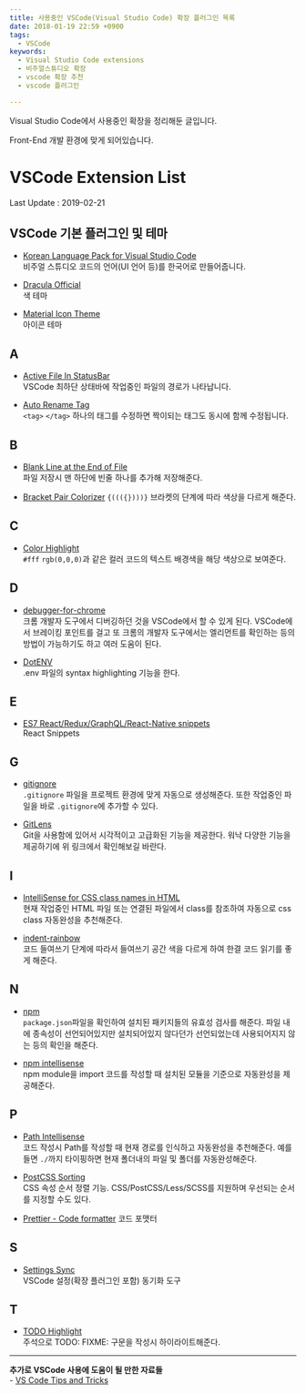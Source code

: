 ```yaml
---
title: 사용중인 VSCode(Visual Studio Code) 확장 플러그인 목록
date: 2018-01-19 22:59 +0900
tags:
  - VSCode
keywords:
  - Visual Studio Code extensions
  - 비주얼스튜디오 확장
  - vscode 확장 추천
  - vscode 플러그인

---
```


Visual Studio Code에서 사용중인 확장을 정리해둔 글입니다.

Front-End 개발 환경에 맞게 되어있습니다.

# VSCode Extension List

Last Update : 2019-02-21

## VSCode 기본 플러그인 및 테마

- [Korean Language Pack for Visual Studio Code](https://marketplace.visualstudio.com/items?itemName=MS-CEINTL.vscode-language-pack-ko)  
비주얼 스튜디오 코드의 언어(UI 언어 등)를 한국어로 만들어줍니다.

- [Dracula Official](https://marketplace.visualstudio.com/items?itemName=dracula-theme.theme-dracula)  
색 테마

- [Material Icon Theme](https://marketplace.visualstudio.com/items?itemName=PKief.material-icon-theme)  
아이콘 테마

## A

- [Active File In StatusBar](https://marketplace.visualstudio.com/items?itemName=RoscoP.ActiveFileInStatusBar)  
VSCode 최하단 상태바에 작업중인 파일의 경로가 나타납니다.

- [Auto Rename Tag](https://marketplace.visualstudio.com/items?itemName=formulahendry.auto-rename-tag)  
`<tag>` `</tag>` 하나의 태그를 수정하면 짝이되는 태그도 동시에 함께 수정됩니다.

## B

- [Blank Line at the End of File](https://marketplace.visualstudio.com/items?itemName=riccardoNovaglia.missinglineendoffile)  
파일 저장시 맨 하단에 빈줄 하나를 추가해 저장해준다.

- [Bracket Pair Colorizer](https://marketplace.visualstudio.com/items?itemName=CoenraadS.bracket-pair-colorizer)
`{((({})))}` 브라켓의 단계에 따라 색상을 다르게 해준다.

## C

- [Color Highlight](https://marketplace.visualstudio.com/items?itemName=naumovs.color-highlight)  
`#fff` `rgb(0,0,0)`과 같은 컬러 코드의 텍스트 배경색을 해당 색상으로 보여준다.

## D

- [debugger-for-chrome](https://marketplace.visualstudio.com/items?itemName=msjsdiag.debugger-for-chrome)  
크롬 개발자 도구에서 디버깅하던 것을 VSCode에서 할 수 있게 된다. VSCode에서 브레이킹 포인트를 걸고 또 크롬의 개발자 도구에서는 엘리먼트를 확인하는 등의 방법이 가능하기도 하고 여러 도움이 된다.

- [DotENV](https://marketplace.visualstudio.com/items?itemName=mikestead.dotenv)  
.env 파일의 syntax highlighting 기능을 한다.

## E
- [ES7 React/Redux/GraphQL/React-Native snippets](https://marketplace.visualstudio.com/items?itemName=dsznajder.es7-react-js-snippets)  
React Snippets

## G

- [gitignore](https://marketplace.visualstudio.com/items?itemName=codezombiech.gitignore)  
`.gitignore` 파일을 프로젝트 환경에 맞게 자동으로 생성해준다. 또한 작업중인 파일을 바로 `.gitignore`에 추가할 수 있다.

- [GitLens](https://marketplace.visualstudio.com/items?itemName=eamodio.gitlens)  
Git을 사용함에 있어서 시각적이고 고급화된 기능을 제공한다. 워낙 다양한 기능을 제공하기에 위 링크에서 확인해보길 바란다.

## I

- [IntelliSense for CSS class names in HTML](https://marketplace.visualstudio.com/items?itemName=Zignd.html-css-class-completion)  
현재 작업중인 HTML 파일 또는 연결된 파일에서 class를 참조하여 자동으로 css class 자동완성을 추천해준다.

- [indent-rainbow](https://marketplace.visualstudio.com/items?itemName=oderwat.indent-rainbow)  
코드 들여쓰기 단계에 따라서 들여쓰기 공간 색을 다르게 하여 한결 코드 읽기를 좋게 해준다.

## N

- [npm](https://marketplace.visualstudio.com/items?itemName=eg2.vscode-npm-script)  
`package.json`파일을 확인하여 설치된 패키지들의 유효성 검사를 해준다. 파일 내에 종속성이 선언되어있지만 설치되어있지 않다던가 선언되었는데 사용되어지지 않는 등의 확인을 해준다.

- [npm intellisense](https://marketplace.visualstudio.com/items?itemName=christian-kohler.npm-intellisense)  
npm module을 import 코드를 작성할 때 설치된 모듈을 기준으로 자동완성을 제공해준다.

## P

- [Path Intellisense](https://gist.github.com/junhobaik/439c68e2f969c86b06bf8a030172e300)  
코드 작성시 Path를 작성할 때 현재 경로를 인식하고 자동완성을 추천해준다. 예를들면 `./`까지 타이핑하면 현재 폴더내의 파일 및 폴더를 자동완성해준다.

- [PostCSS Sorting](https://marketplace.visualstudio.com/items?itemName=mrmlnc.vscode-postcss-sorting)  
CSS 속성 순서 정렬 기능. CSS/PostCSS/Less/SCSS를 지원하며 우선되는 순서를 지정할 수도 있다.

- [Prettier - Code formatter](https://marketplace.visualstudio.com/items?itemName=esbenp.prettier-vscode)
코드 포맷터

## S

- [Settings Sync](https://marketplace.visualstudio.com/items?itemName=Shan.code-settings-sync)  
VSCode 설정(확장 플러그인 포함) 동기화 도구

## T

- [TODO Highlight](https://marketplace.visualstudio.com/items?itemName=wayou.vscode-todo-highlight)  
주석으로 TODO: FIXME: 구문을 작성시 하이라이트해준다.

---

**추가로 VSCode 사용에 도움이 될 만한 자료들**  
\- [VS Code Tips and Tricks](https://github.com/Microsoft/vscode-tips-and-tricks?wt.mc_id=DX_881390#extension-recommendations)
